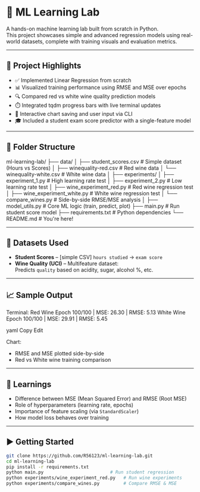 # 🧠 ML Learning Lab

A hands-on machine learning lab built from scratch in Python.  
This project showcases simple and advanced regression models using real-world datasets, complete with training visuals and evaluation metrics.

---

## 🚀 Project Highlights

- ✅ Implemented Linear Regression from scratch
- 📊 Visualized training performance using RMSE and MSE over epochs
- 🔍 Compared red vs white wine quality prediction models
- ⏱️ Integrated tqdm progress bars with live terminal updates
- 💾 Interactive chart saving and user input via CLI
- 🎓 Included a student exam score predictor with a single-feature model

---

## 📁 Folder Structure

ml-learning-lab/
├── data/
│ ├── student_scores.csv # Simple dataset (Hours vs Scores)
│ ├── winequality-red.csv # Red wine data
│ └── winequality-white.csv # White wine data
│
├── experiments/
│ ├── experiment_1.py # High learning rate test
│ ├── experiment_2.py # Low learning rate test
│ ├── wine_experiment_red.py # Red wine regression test
│ ├── wine_experiment_white.py # White wine regression test
│ └── compare_wines.py # Side-by-side RMSE/MSE analysis
│
├── model_utils.py # Core ML logic (train, predict, plot)
├── main.py # Run student score model
├── requirements.txt # Python dependencies
└── README.md # You're here!

---

## 🧪 Datasets Used

- **Student Scores** – [simple CSV] `hours studied` → `exam score`
- **Wine Quality (UCI)** – Multifeature dataset:  
  Predicts `quality` based on acidity, sugar, alcohol %, etc.

---

## 📈 Sample Output

Terminal:
Red Wine Epoch 100/100 | MSE: 26.30 | RMSE: 5.13
White Wine Epoch 100/100 | MSE: 29.91 | RMSE: 5.45

yaml
Copy
Edit

Chart:

- RMSE and MSE plotted side-by-side
- Red vs White wine training comparison

---

## 🧠 Learnings

- Difference between MSE (Mean Squared Error) and RMSE (Root MSE)
- Role of hyperparameters (learning rate, epochs)
- Importance of feature scaling (via `StandardScaler`)
- How model loss behaves over training

---

## ▶️ Getting Started

```bash
git clone https://github.com/R56123/ml-learning-lab.git
cd ml-learning-lab
pip install -r requirements.txt
python main.py                         # Run student regression
python experiments/wine_experiment_red.py   # Run wine experiments
python experiments/compare_wines.py         # Compare RMSE & MSE
